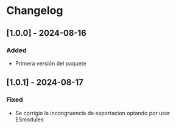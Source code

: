 # Changelog

## [1.0.0] - 2024-08-16
### Added
  - Primera versión del paquete

## [1.0.1] - 2024-08-17
### Fixed
- Se corrigio la incongruencia de exportacion optando por usar ESmodules

